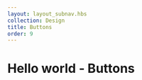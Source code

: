 ```yaml
---
layout: layout_subnav.hbs
collection: Design
title: Buttons
order: 9
---
```


# Hello world - Buttons
